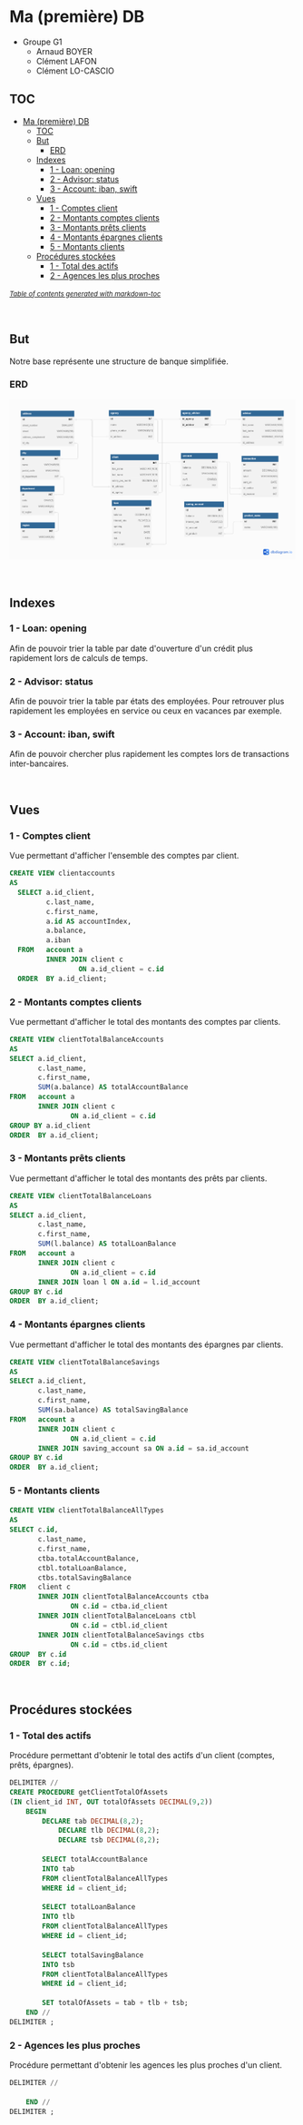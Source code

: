 # Ma (première) DB

- Groupe G1
  - Arnaud BOYER
  - Clément LAFON
  - Clément LO-CASCIO

## TOC

- [Ma (première) DB](#ma--premi-re--db)
  * [TOC](#toc)
  * [But](#but)
    + [ERD](#erd)
  * [Indexes](#indexes)
    + [1 - Loan: opening](#1---loan--opening)
    + [2 - Advisor: status](#2---advisor--status)
    + [3 - Account: iban, swift](#3---account--iban--swift)
  * [Vues](#vues)
    + [1 - Comptes client](#1---comptes-client)
    + [2 - Montants comptes clients](#2---montants-comptes-clients)
    + [3 - Montants prêts clients](#3---montants-pr-ts-clients)
    + [4 - Montants épargnes clients](#4---montants--pargnes-clients)
    + [5 - Montants clients](#5---montants-clients)
  * [Procédures stockées](#proc-dures-stock-es)
    + [1 - Total des actifs](#1---total-des-actifs)
    + [2 - Agences les plus proches](#2---agences-les-plus-proches)

<small><i><a href='http://ecotrust-canada.github.io/markdown-toc/'>Table of contents generated with markdown-toc</a></i></small>


<br>


## But

Notre base représente une structure de banque simplifiée.

### ERD
![ERD](erd.png)

<br>

## Indexes

### 1 - Loan: opening

Afin de pouvoir trier la table par date d'ouverture d'un crédit plus rapidement lors de calculs de temps.



### 2 - Advisor: status

Afin de pouvoir trier la table par états des employées. Pour retrouver plus rapidement les employées en service ou ceux en vacances par exemple.



### 3 - Account: iban, swift

Afin de pouvoir chercher plus rapidement les comptes lors de transactions inter-bancaires.

<br>

## Vues 

### 1 - Comptes client

Vue permettant d'afficher l'ensemble des comptes par client.

```sql
CREATE VIEW clientaccounts
AS
  SELECT a.id_client,
         c.last_name,
         c.first_name,
         a.id AS accountIndex,
         a.balance,
         a.iban
  FROM   account a
         INNER JOIN client c
                 ON a.id_client = c.id
  ORDER  BY a.id_client; 
```



### 2 - Montants comptes clients

Vue permettant d'afficher le total des montants des comptes par clients.

```sql
CREATE VIEW clientTotalBalanceAccounts
AS
SELECT a.id_client,
       c.last_name,
       c.first_name,
       SUM(a.balance) AS totalAccountBalance
FROM   account a
       INNER JOIN client c
               ON a.id_client = c.id
GROUP BY a.id_client
ORDER  BY a.id_client;
```



### 3 - Montants prêts clients

Vue permettant d'afficher le total des montants des prêts par clients.

```sql
CREATE VIEW clientTotalBalanceLoans 
AS
SELECT a.id_client,
       c.last_name,
       c.first_name,
       SUM(l.balance) AS totalLoanBalance
FROM   account a
       INNER JOIN client c
               ON a.id_client = c.id
       INNER JOIN loan l ON a.id = l.id_account 
GROUP BY c.id
ORDER  BY a.id_client;
```



### 4 - Montants épargnes clients

Vue permettant d'afficher le total des montants des épargnes par clients.

```sql
CREATE VIEW clientTotalBalanceSavings
AS
SELECT a.id_client,
       c.last_name,
       c.first_name,
       SUM(sa.balance) AS totalSavingBalance
FROM   account a
       INNER JOIN client c
               ON a.id_client = c.id
       INNER JOIN saving_account sa ON a.id = sa.id_account 
GROUP BY c.id
ORDER  BY a.id_client;
```



### 5 - Montants clients

```sql
CREATE VIEW clientTotalBalanceAllTypes
AS
SELECT c.id,
       c.last_name,
       c.first_name,
       ctba.totalAccountBalance,
       ctbl.totalLoanBalance,
       ctbs.totalSavingBalance
FROM   client c
       INNER JOIN clientTotalBalanceAccounts ctba 
               ON c.id = ctba.id_client
       INNER JOIN clientTotalBalanceLoans ctbl
               ON c.id = ctbl.id_client
       INNER JOIN clientTotalBalanceSavings ctbs
               ON c.id = ctbs.id_client
GROUP  BY c.id
ORDER  BY c.id;
```



<br>

## Procédures stockées

### 1 - Total des actifs

Procédure permettant d'obtenir le total des actifs d'un client (comptes, prêts, épargnes).

```sql
DELIMITER //
CREATE PROCEDURE getClientTotalOfAssets 
(IN client_id INT, OUT totalOfAssets DECIMAL(9,2))
	BEGIN
		DECLARE tab DECIMAL(8,2);
	        DECLARE tlb DECIMAL(8,2);
	        DECLARE tsb DECIMAL(8,2);
		
		SELECT totalAccountBalance
		INTO tab
		FROM clientTotalBalanceAllTypes
		WHERE id = client_id;
	
		SELECT totalLoanBalance
		INTO tlb
		FROM clientTotalBalanceAllTypes
		WHERE id = client_id;
	
		SELECT totalSavingBalance
		INTO tsb
		FROM clientTotalBalanceAllTypes
		WHERE id = client_id;	
	
		SET totalOfAssets = tab + tlb + tsb;
	END //
DELIMITER ;
```



### 2 - Agences les plus proches

Procédure permettant d'obtenir les agences les plus proches d'un client.

```sql
DELIMITER //

	END //
DELIMITER ;
```

